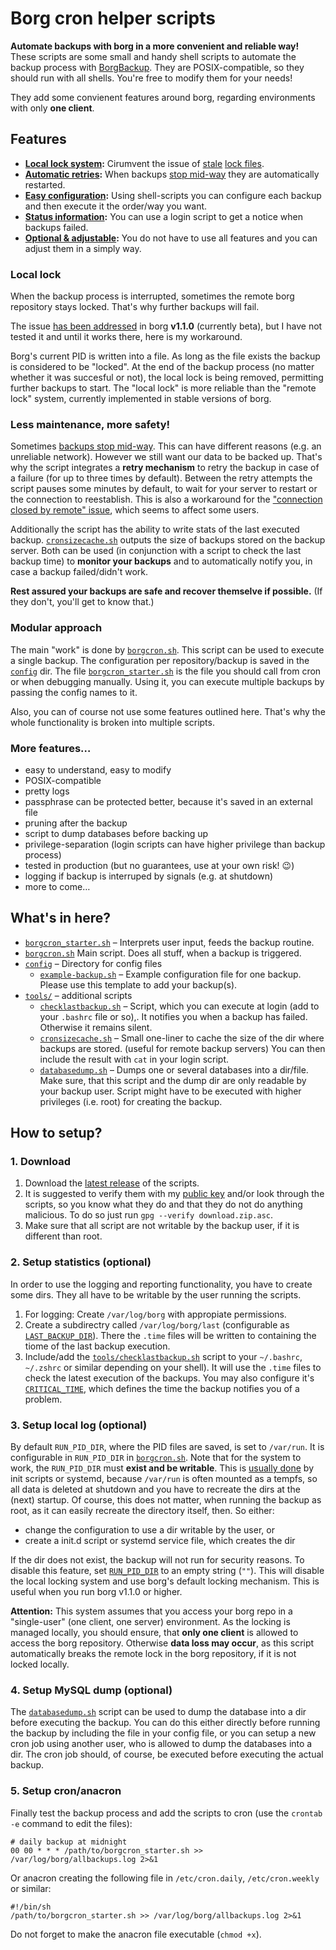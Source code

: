 # Borg cron helper scripts

**Automate backups with borg in a more convenient and reliable way!**
These scripts are some small and handy shell scripts to automate the backup process with [BorgBackup](https://borgbackup.readthedocs.io/). They are POSIX-compatible, so they should run with all shells. You're free to modify them for your needs!

They add some convienent features around borg, regarding environments with only **one client**.

## Features
* **[Local lock system](#local-lock):** Cirumvent the issue of [stale](https://github.com/borgbackup/borg/issues/813) [lock files](https://github.com/borgbackup/borg/issues/2306).
* **[Automatic retries](#less-maintenance-more-safety):** When backups [stop mid-way](https://borgbackup.readthedocs.io/en/stable/faq.html#if-a-backup-stops-mid-way-does-the-already-backed-up-data-stay-there) they are automatically restarted.
* **[Easy configuration](config/example-backup.sh):** Using shell-scripts you can configure each backup and then execute it the order/way you want.
* **[Status information](#less-maintenance-more-safety):** You can use a login script to get a notice when backups failed.
* **[Optional & adjustable](#modular-approach):** You do not have to use all features and you can adjust them in a simply way.

### Local lock

When the backup process is interrupted, sometimes the remote borg repository stays locked. That's why further backups will fail.

The issue [has been addressed](https://github.com/borgbackup/borg/pull/1674) in borg **v1.1.0** (currently beta), but I have not tested it and until it works there, here is my workaround.

Borg's current PID is written into a file. As long as the file exists the backup is considered to be "locked". At the end of the backup process (no matter whether it was succesful or not), the local lock is being removed, permitting further backups to start. The "local lock" is more reliable than the "remote lock" system, currently implemented in stable versions of borg.

### Less maintenance, more safety!

Sometimes [backups stop mid-way](https://borgbackup.readthedocs.io/en/stable/faq.html#if-a-backup-stops-mid-way-does-the-already-backed-up-data-stay-there). This can have different reasons (e.g. an unreliable network). However we still want our data to be backed up.
That's why the script integrates a **retry mechanism** to retry the backup in case of a failure (for up to three times by default). Between the retry attempts the script pauses some minutes by default, to wait for your server to restart or the connection to reestablish.
This is also a workaround for the ["connection closed by remote" issue](https://github.com/borgbackup/borg/issues/636), which seems to affect some users.

Additionally the script has the ability to write stats of the last executed backup. [`cronsizecache.sh`](cronsizecache.sh) outputs the size of backups stored on the backup server. Both can be used (in conjunction with a script to check the last backup time) to **monitor your backups** and to automatically notify you, in case a backup failed/didn't work.

**Rest assured your backups are safe and recover themselve if possible.** (If they don't, you'll get to know that.)

### Modular approach

The main "work" is done by [`borgcron.sh`](borgcron.sh). This script can be used to execute a single backup.
The configuration per repository/backup is saved in the  [`config`](config/) dir.
The file [`borgcron_starter.sh`](borgcron_starter.sh) is the file you should call from cron or when debugging manually. Using it, you can execute multiple backups by passing the config names to it.

Also, you can of course not use some features outlined here. That's why the whole functionality is broken into multiple scripts.

### More features…
* easy to understand, easy to modify
* POSIX-compatible
* pretty logs
* passphrase can be protected better, because it's saved in an external file
* pruning after the backup
* script to dump databases before backing up
* privilege-separation (login scripts can have higher privilege than backup process)
* tested in production (but no guarantees, use at your own risk! 😉)
* logging if backup is interruped by signals (e.g. at shutdown)
* more to come…

## What's in here?
* [`borgcron_starter.sh`](borgcron_starter.sh) – Interprets user input, feeds the backup routine.
* [`borgcron.sh`](borgcron.sh) Main script. Does all stuff, when a backup is triggered.
* [`config`](config/) – Directory for config files
   * [`example-backup.sh`](config/example-backup.sh) – Example configuration file for one backup. Please use this template to add your backup(s).
* [`tools/`](tools/) – additional scripts
   * [`checklastbackup.sh`](tools/checklastbackup.sh) – Script, which you can execute at login (add to your `.bashrc` file or so),. It notifies you when a backup has failed. Otherwise it remains silent.
   * [`cronsizecache.sh`](tools/cronsizecache.sh) – Small one-liner to cache the size of the dir where backups are stored. (useful for remote backup servers) You can then include the result with `cat` in your login script.
   * [`databasedump.sh`](tools/databasedump.sh) – Dumps one or several databases into a dir/file. Make sure, that this script and the dump dir are only readable by your backup user. Script might have to be executed with higher privileges (i.e. root) for creating the backup.

## How to setup?

### 1. Download

1. Download the  [latest release](releases) of the scripts.
2. It is suggested to verify them with my [public key](https://github.com/rugk/otherfiles/blob/master/RugkGitSoftwareSignKey.txt) and/or look through the scripts, so you know what they do and that they do not do anything malicious.
   To do so just run `gpg --verify download.zip.asc`.
3. Make sure that all script are not writable by the backup user, if it is different than root.

### 2. Setup statistics (optional)

In order to use the logging and reporting functionality, you have to create some dirs. They all have to be writable by the user running the scripts.

1. For logging: Create `/var/log/borg` with appropiate permissions.
2. Create a subdirectry called `/var/log/borg/last` (configurable as [`LAST_BACKUP_DIR`](borgcron.sh#L9)). There the `.time` files will be written to containing the tiome of the last backup execution.
3. Include/add the [`tools/checklastbackup.sh`](tools/checklastbackup.sh) script to your `~/.bashrc`, `~/.zshrc` or similar depending on your shell). It will use the `.time` files to check the latest execution of the backups. You may also configure it's [`CRITICAL_TIME`](tools/checklastbackup.sh#L8), which defines the time the backup notifies you of a problem.


### 3. Setup local log (optional)

By default `RUN_PID_DIR`, where the PID files are saved, is set to `/var/run`. It is configurable in `RUN_PID_DIR` in [`borgcron.sh`](borgcron.sh#L10). Note that for the system to work, the `RUN_PID_DIR` must **exist and be writable**. This is [usually done](https://askubuntu.com/questions/303120/how-folders-created-in-var-run-on-each-reboot) by init scripts or systemd, because `/var/run` is often mounted as a tempfs, so all data is deleted at shutdown and you have to recreate the dirs at the (next) startup. Of course, this does not matter, when running the backup as root, as it can easily recreate the directory itself, then. So either:
  * change the configuration to use a dir writable by the user, or
  * create a init.d script or systemd service file, which creates the dir

If the dir does not exist, the backup will not run for security reasons.
To disable this feature, set [`RUN_PID_DIR`](borgcron.sh#L10) to an empty string (`""`). This will disable the local locking system and use borg's default locking mechanism. This is useful when you run borg v1.1.0 or higher.

**Attention:** This system assumes that you access your borg repo in a "single-user" (one client, one server) environment. As the locking is managed locally, you should ensure, that **only one client** is allowed to access the borg repository. Otherwise **data loss may occur**, as this script automatically breaks the remote lock in the borg repository, if it is not locked locally.

### 4. Setup MySQL dump (optional)

The [`databasedump.sh`](tools/databasedump.sh) script can be used to dump the database into a dir before executing the backup. You can do this either directly before running the backup by including the file in your config file, or you can setup a new cron job using another user, who is allowed to dump the databases into a dir. The cron job should, of course, be executed before executing the actual backup.

### 5. Setup cron/anacron

Finally test the backup process and add the scripts to cron (use the `crontab -e` command to edit the files): 
```
# daily backup at midnight
00 00 * * * /path/to/borgcron_starter.sh >> /var/log/borg/allbackups.log 2>&1
```

Or anacron creating the following file in `/etc/cron.daily`, `/etc/cron.weekly` or similar:
``` 
#!/bin/sh
/path/to/borgcron_starter.sh >> /var/log/borg/allbackups.log 2>&1
```

Do not forget to make the anacron file executable (`chmod +x`).
